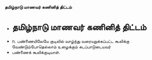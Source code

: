 **தமிழ்நாடு மாணவர் கணினித் திட்டம்**
- # தமிழ்நாடு மாணவர் கணினித் திட்டம்
- n. பண்ணையிலேயே குடிலில் வாழ்ந்து வரையறுக்கப்பட்ட கூலிக்கு வேண்டும்போதெல்லாம் உழைக்கும் கடப்பாடுடையவர்
- பண்ணைக் கூலிக்குடியாள்.

